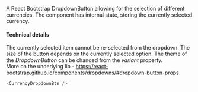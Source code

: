 A React Bootstrap DropdownButton allowing for the selection of different currencies.
The component has internal state, storing the currently selected currency.

#### Technical details
The currently selected item cannot be re-selected from the dropdown. The size of the button depends on the currently selected option. The theme of the <i>DropdownButton</i> can be changed from the <i>variant</i> property.<br> More on the underlying lib - https://react-bootstrap.github.io/components/dropdowns/#dropdown-button-props

```js
<CurrencyDropdownBtn />
```